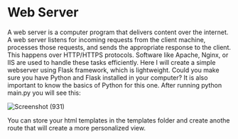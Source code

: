 # Web Server
A web server is a computer program that delivers content over the internet.
A web server listens for incoming requests from the client machine, processes those requests, and sends the appropriate response to the client. This happens over HTTP/HTTPS protocols. Software like Apache, Nginx, or IIS are used to handle these tasks efficiently. 
Here I will create a simple webserver using Flask framework, which is lightweight. Could you make sure you have Python and Flask installed in your computer? It is also important to know the basics of Python for this one.
After running python main.py you will see this:

![Screenshot (931)](https://github.com/aoko-code/DevOps-Journey/assets/78419084/6b8dcc9c-ef82-4647-973a-da9985e22f06)

You can store your html templates in the templates folder and create anothe route that will create a more personalized view. 